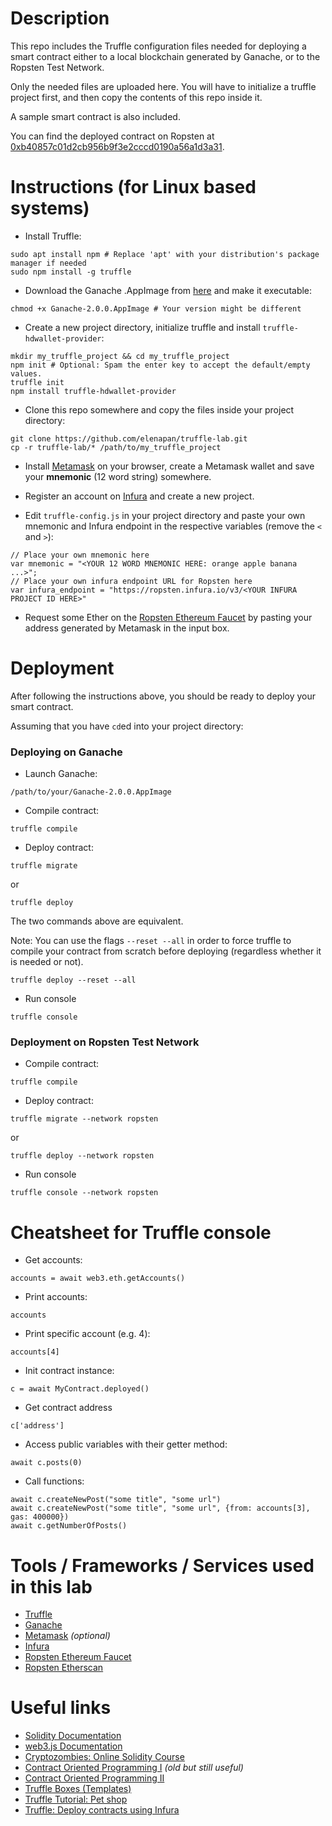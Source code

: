 # Description
This repo includes the Truffle configuration files needed for deploying a smart contract either to a local blockchain generated by Ganache, or to the Ropsten Test Network.

Only the needed files are uploaded here. You will have to initialize a truffle project first, and then copy the contents of this repo inside it.

A sample smart contract is also included.

You can find the deployed contract on Ropsten at [0xb40857c01d2cb956b9f3e2cccd0190a56a1d3a31](https://ropsten.etherscan.io/address/0xb40857c01d2cb956b9f3e2cccd0190a56a1d3a31).

# Instructions (for Linux based systems)
- Install Truffle:

```shell
sudo apt install npm # Replace 'apt' with your distribution's package manager if needed
sudo npm install -g truffle
```

- Download the Ganache .AppImage from [here](https://truffleframework.com/ganache) and make it executable:

```shell
chmod +x Ganache-2.0.0.AppImage # Your version might be different
```

- Create a new project directory, initialize truffle and install `truffle-hdwallet-provider`:

```shell
mkdir my_truffle_project && cd my_truffle_project
npm init # Optional: Spam the enter key to accept the default/empty values.
truffle init
npm install truffle-hdwallet-provider
```

- Clone this repo somewhere and copy the files inside your project directory:

```shell
git clone https://github.com/elenapan/truffle-lab.git
cp -r truffle-lab/* /path/to/my_truffle_project
```

- Install [Metamask](https://metamask.io/) on your browser, create a Metamask wallet and save your **mnemonic** (12 word string) somewhere.

- Register an account on [Infura](https://infura.io/) and create a new project.

- Edit `truffle-config.js` in your project directory and paste your own mnemonic and Infura endpoint in the respective variables (remove the `<` and `>`):

```
// Place your own mnemonic here
var mnemonic = "<YOUR 12 WORD MNEMONIC HERE: orange apple banana ...>";
// Place your own infura endpoint URL for Ropsten here
var infura_endpoint = "https://ropsten.infura.io/v3/<YOUR INFURA PROJECT ID HERE>"
```

- Request some Ether on the [Ropsten Ethereum Faucet](https://faucet.ropsten.be/) by pasting your address generated by Metamask in the input box.

# Deployment
After following the instructions above, you should be ready to deploy your smart contract.

Assuming that you have `cd`ed into your project directory:

### Deploying on Ganache
- Launch Ganache:

```shell
/path/to/your/Ganache-2.0.0.AppImage
```

- Compile contract:

```
truffle compile
```

- Deploy contract:

```
truffle migrate
```

   or

```
truffle deploy
```
The two commands above are equivalent.

Note: You can use the flags `--reset --all` in order to force truffle to compile your contract from scratch before deploying (regardless whether it is needed or not).

```
truffle deploy --reset --all
```

- Run console

```
truffle console
```

### Deployment on Ropsten Test Network
- Compile contract:

```
truffle compile
```

- Deploy contract:

```
truffle migrate --network ropsten
```

   or

```
truffle deploy --network ropsten
```

- Run console

```
truffle console --network ropsten
```

# Cheatsheet for Truffle console
- Get accounts:

```
accounts = await web3.eth.getAccounts()
```

- Print accounts:

```
accounts
```

- Print specific account (e.g. 4):

```
accounts[4]
```

- Init contract instance:

```
c = await MyContract.deployed()
```

- Get contract address

```
c['address']
```

- Access public variables with their getter method:

```
await c.posts(0)
```

- Call functions:

```
await c.createNewPost("some title", "some url")
await c.createNewPost("some title", "some url", {from: accounts[3], gas: 400000})
await c.getNumberOfPosts()
```

# Tools / Frameworks / Services used in this lab
- [Truffle](http://truffleframework.com/)
- [Ganache](https://truffleframework.com/ganache)
- [Metamask](https://metamask.io/) *(optional)*
- [Infura](https://infura.io/)
- [Ropsten Ethereum Faucet](https://faucet.ropsten.be/)
- [Ropsten Etherscan](https://ropsten.etherscan.io)

# Useful links
- [Solidity Documentation](http://solidity.readthedocs.io/)
- [web3.js Documentation](https://web3js.readthedocs.io/en/1.0/)
- [Cryptozombies: Online Solidity Course](http://cryptozombies.io/)
- [Contract Oriented Programming I](https://github.com/androlo/solidity-workshop/blob/master/tutorials/2016-06-30-contract-oriented-programming-I.md) *(old but still useful)*
- [Contract Oriented Programming II](https://github.com/androlo/solidity-workshop/blob/master/tutorials/2016-07-02-contract-oriented-programming-II.md)
- [Truffle Boxes (Templates)](https://truffleframework.com/boxes)
- [Truffle Tutorial: Pet shop](https://truffleframework.com/tutorials/pet-shop)
- [Truffle: Deploy contracts using Infura](https://truffleframework.com/tutorials/using-infura-custom-provider)

